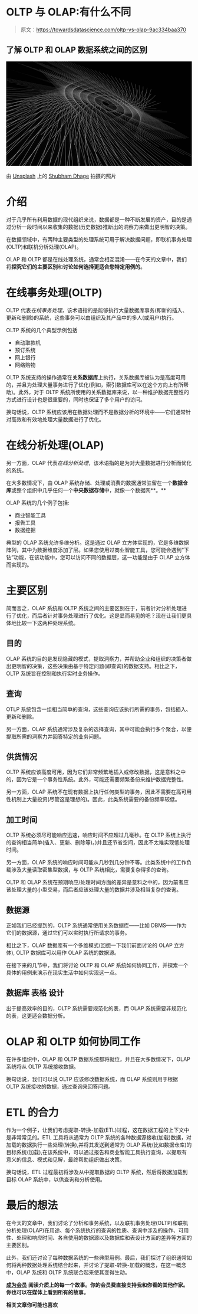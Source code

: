 # OLTP 与 OLAP:有什么不同

> 原文：<https://towardsdatascience.com/oltp-vs-olap-9ac334baa370>

## 了解 OLTP 和 OLAP 数据系统之间的区别

![](img/c3eea366c58c8a28d45591f0fff788ad.png)

由 [Unsplash](https://unsplash.com/s/photos/databases?utm_source=unsplash&utm_medium=referral&utm_content=creditCopyText) 上的 [Shubham Dhage](https://unsplash.com/@theshubhamdhage?utm_source=unsplash&utm_medium=referral&utm_content=creditCopyText) 拍摄的照片

# 介绍

对于几乎所有利用数据的现代组织来说，数据都是一种不断发展的资产，目的是通过分析一段时间以来收集的数据(历史数据)推断出的洞察力来做出更明智的决策。

在数据领域中，有两种主要类型的处理系统可用于解决数据问题，即联机事务处理(OLTP)和联机分析处理(OLAP)。

OLAP 和 OLTP 都是在线处理系统，通常会相互混淆——在今天的文章中，我们将**探究它们的主要区别**和**讨论如何选择更适合您特定用例的**。

# 在线事务处理(OLTP)

OLTP 代表*在线事务处理*，该术语指的是能够执行大量数据库事务(即新的插入、更新和删除)的系统，这些事务可以由组织及其产品中的多人(或用户)执行。

OLTP 系统的几个典型示例包括

*   自动取款机
*   预订系统
*   网上银行
*   网络购物

OLTP 系统支持的操作通常在**关系数据库**上执行，关系数据库被认为是高度可用的，并且为处理大量事务进行了优化(例如，索引数据库可以在这个方向上有所帮助)。此外，对于 OLTP 系统所使用的关系数据库来说，以一种维护数据完整性的方式进行设计也是很重要的，同时也保证了多个用户的访问。

换句话说，OLTP 系统应该用在数据处理而不是数据分析的环境中——它们通常针对高效和有效地处理大量数据进行了优化。

# 在线分析处理(OLAP)

另一方面，OLAP 代表*在线分析处理*，该术语指的是为对大量数据进行分析而优化的系统。

在大多数情况下，由 OLAP 系统存储、处理或消费的数据通常驻留在一个**数据仓库**或整个组织中几乎任何一个**中央数据存储**中，就像一个数据网**。**

OLAP 系统的几个例子包括:

*   商业智能工具
*   报告工具
*   数据挖掘

典型的 OLAP 系统允许多维分析。这是通过 OLAP 立方体实现的，它是多维数据阵列，其中为数据维度添加了层。如果您使用过商业智能工具，您可能会遇到“下钻”功能，在该功能中，您可以访问不同的数据层，这一功能是由于 OLAP 立方体而实现的。

# 主要区别

简而言之，OLAP 系统和 OLTP 系统之间的主要区别在于，前者针对分析处理进行了优化，而后者针对事务处理进行了优化。这是显而易见的吧？现在让我们更具体地比较一下这两种处理系统。

## **目的**

OLAP 系统的目的是发现隐藏的模式，提取洞察力，并帮助企业和组织的决策者做出更明智的决策，这些决策由基于特定问题(即查询)的数据支持。相比之下，OLTP 系统旨在控制和执行实时业务操作。

## **查询**

OTLP 系统包含一组相当简单的查询，这些查询应该执行所需的事务，包括插入、更新和删除。

另一方面，OLAP 系统通常涉及复杂的选择查询，其中可能会执行多个聚合，以便提取所需的洞察力并回答特定的业务问题。

## **供货情况**

OLTP 系统应该高度可用，因为它们非常频繁地插入或修改数据，这是意料之中的，因为它是一个事务性系统。此外，可能还需要频繁备份来维护数据完整性。

另一方面，OLAP 系统不在现有数据上执行任何类型的事务，因此不需要在高可用性机制上大量投资(尽管这是理想的)。因此，此类系统需要的备份频率较低。

## **加工时间**

OLTP 系统必须尽可能响应迅速，响应时间不应超过几毫秒。在 OLTP 系统上执行的查询相当简单(插入、更新、删除等)。)并且还节省空间，因此不太难实现低处理时间。

另一方面，OLAP 系统的响应时间可能从几秒到几分钟不等。此类系统中的工作负载涉及大量读取密集型数据，与 OLTP 系统相比，需要复杂得多的查询。

OLTP 和 OLAP 系统在预期响应/处理时间方面的差异是意料之中的，因为前者应该处理大量的小型交易，而后者应该处理大量的数据并涉及相当复杂的查询。

## 数据源

正如我们已经提到的，OLTP 系统通常使用关系数据库——比如 DBMS——作为它们的数据源，通过它们可以实时执行所请求的事务。

相比之下，OLAP 数据库有一个多维模式(回想一下我们前面讨论的 OLAP 立方体), OLTP 数据库可以用作 OLAP 系统的数据源。

在接下来的几节中，我们将讨论 OLTP 和 OLAP 系统如何协同工作，并探索一个具体的用例来演示在现实生活中如何实现这一点。

## **数据库** **表格** **设计**

出于提高效率的目的，OLTP 系统需要规范化的表，而 OLAP 系统需要非规范化的表，这更适合数据分析。

# OLAP 和 OLTP 如何协同工作

在许多组织中，OLAP 和 OLTP 数据系统都将就位，并且在大多数情况下，OLAP 系统将从 OLTP 系统接收数据。

换句话说，我们可以说 OLTP 应该修改数据系统，而 OLAP 系统则用于根据 OLTP 系统接收的数据，通过查询来回答问题。

# ETL 的合力

作为一个例子，让我们考虑提取-转换-加载(ETL)过程，这在数据工程的上下文中是非常常见的。ETL 工具将从通常为 OLTP 系统的各种数据源接收(加载)数据，对加载的数据执行一些处理(转换),并将其发送到通常为 OLAP 系统(比如数据仓库)的目标系统(加载),在该系统中，可以通过报告和商业智能工具执行查询，以提取有意义的信息、模式和见解，最终帮助组织做出决策。

换句话说，ETL 过程最初将涉及从中提取数据的 OLTP 系统，然后将数据加载到目标 OLAP 系统中，以供查询和分析使用。

# 最后的想法

在今天的文章中，我们讨论了分析和事务系统，以及联机事务处理(OLTP)和联机分析处理(OLAP)在用途、每个系统执行的查询的性质、查询中涉及的操作、可用性、处理和响应时间、各自使用的数据源以及数据库和表设计方面的差异等方面的主要区别。

此外，我们还讨论了每种数据系统的一些典型用例。最后，我们探讨了组织通常如何将两种数据处理系统结合起来，并讨论了提取-转换-加载的概念，在这一概念中，OLAP 系统和 OLTP 系统联合起来使其变得生动。

[**成为会员**](https://gmyrianthous.medium.com/membership) **阅读介质上的每一个故事。你的会员费直接支持我和你看的其他作家。你也可以在媒体上看到所有的故事。**

[](https://gmyrianthous.medium.com/membership)  

**相关文章你可能也喜欢**

[](/star-schema-924b995a9bdf)  [](/data-engineer-tools-c7e68eed28ad)  [](https://betterprogramming.pub/kafka-cli-commands-1a135a4ae1bd) 